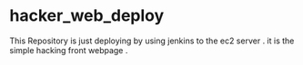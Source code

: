 # hacker_web_deploy
This Repository is just deploying by using jenkins to the ec2 server . it is the simple hacking front webpage .
